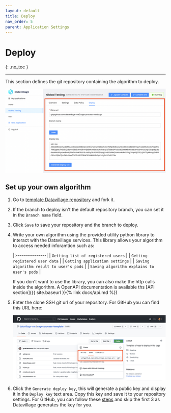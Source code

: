 ```yaml
---
layout: default
title: Deploy
nav_order: 5
parent: Application Settings
---
```


# Deploy

{: .no_toc }

---

This section defines the git repository containing the algorithm to deploy. 

![](../../assets/images/application-deploy.png)

## Set up your own algorithm

1. Go to [template Datavillage repository](https://github.com/datavillage-me/cage-process-template) and fork it.
2. If the branch to deploy isn't the default repository branch, you can set it in the `Branch name` field.
3. Click `Save` to save your repository and the branch to deploy.    
4. Write your own algorithm using the provided utility python library to interact with the Datavillage services. This library allows your algorithm to access needed inforamtion such as:
   
   |:---------------|
   | `Getting list of registered users` |
   | `Getting registered user data` |
   | `Getting application settings` |
   | `Saving algorithm result to user's pods` |
   | `Saving algorithm explains to user's pods` |
   
   If you don't want to use the library, you can also make the http calls inside the algorithm. A OpenAPI documentation is available ths [API section]({{ site.baseurl }}{% link docs/api.md %})

5. Enter the clone SSH git url of your repository. For GitHub you can find this URL here:

   ![](../../assets/images/application-clone-ssh.png)

6. Click the `Generate deploy key`, this will generate a public key and display it in the `Deploy key` text area. Copy this key and save it to your repository settings. For GitHub, you can follow these [steps](https://docs.github.com/en/developers/overview/managing-deploy-keys#setup-2) and skip the first 3 as Datavillage generates the key for you.  

